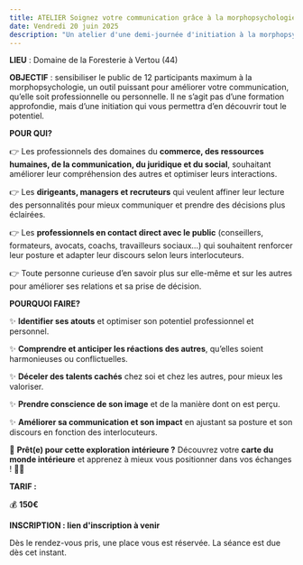 ```yaml
---
title: ATELIER Soignez votre communication grâce à la morphopsychologie
date: Vendredi 20 juin 2025
description: "Un atelier d'une demi-journée d'initiation à la morphopsychologie "
---
```

**LIEU** : Domaine de la Foresterie à Vertou (44)

**OBJECTIF** : sensibiliser le public de 12 participants maximum à la morphopsychologie, un outil puissant pour améliorer votre communication, qu’elle soit professionnelle ou personnelle. Il ne s’agit pas d’une formation approfondie, mais d’une initiation qui vous permettra d’en découvrir tout le potentiel.

**POUR QUI?**

👉 Les professionnels des domaines du **commerce, des ressources humaines, de la communication, du juridique et du social**, souhaitant améliorer leur compréhension des autres et optimiser leurs interactions.

👉 Les **dirigeants, managers et recruteurs** qui veulent affiner leur lecture des personnalités pour mieux communiquer et prendre des décisions plus éclairées.

👉 Les **professionnels en contact direct avec le public** (conseillers, formateurs, avocats, coachs, travailleurs sociaux…) qui souhaitent renforcer leur posture et adapter leur discours selon leurs interlocuteurs.

👉 Toute personne curieuse d’en savoir plus sur elle-même et sur les autres pour améliorer ses relations et sa prise de décision.

**POURQUOI FAIRE?**

✨ **Identifier ses atouts** et optimiser son potentiel professionnel et personnel.

✨ **Comprendre et anticiper les réactions des autres**, qu’elles soient harmonieuses ou conflictuelles.

✨ **Déceler des talents cachés** chez soi et chez les autres, pour mieux les valoriser.

✨ **Prendre conscience de son image** et de la manière dont on est perçu.

✨ **Améliorer sa communication et son impact** en ajustant sa posture et son discours en fonction des interlocuteurs.

🚀 **Prêt(e) pour cette exploration intérieure ?** Découvrez votre **carte du monde intérieure** et apprenez à mieux vous positionner dans vos échanges ! 🧭💡

**TARIF :**

💰 **150€** 

**INSCRIPTION : lien d'inscription à venir**

Dès le rendez-vous pris, une place vous est réservée. La séance est due dès cet instant.